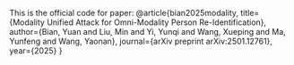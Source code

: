 This is the official code for paper: 
@article{bian2025modality,
  title={Modality Unified Attack for Omni-Modality Person Re-Identification},
  author={Bian, Yuan and Liu, Min and Yi, Yunqi and Wang, Xueping and Ma, Yunfeng and Wang, Yaonan},
  journal={arXiv preprint arXiv:2501.12761},
  year={2025}
}
